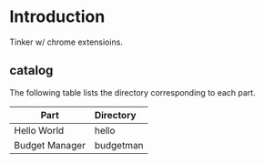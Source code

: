 # Introduction

Tinker w/ chrome extensioins.

## catalog

The following table lists the directory corresponding to each part.

|       Part         |        Directory         |
|--------------------|:-------------------------|
| Hello World        | hello                    |
| Budget Manager     | budgetman                |
